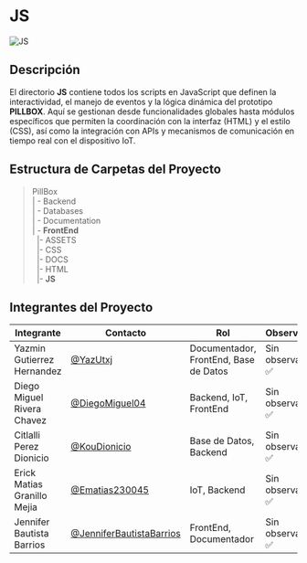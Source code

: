 # JS
![JS](https://img.shields.io/badge/JS-JavaScript-F7DF1E?style=flat&logo=javascript&logoColor=white)


## Descripción
El directorio **JS** contiene todos los scripts en JavaScript que definen la interactividad, el manejo de eventos y la lógica dinámica del prototipo **PILLBOX**. Aquí se gestionan desde funcionalidades globales hasta módulos específicos que permiten la coordinación con la interfaz (HTML) y el estilo (CSS), así como la integración con APIs y mecanismos de comunicación en tiempo real con el dispositivo IoT.


## Estructura de Carpetas del Proyecto

>PillBox<br>
>| - Backend <br>
>| - Databases<br>
>| - Documentation<br>
>| - **FrontEnd** <br>
> &nbsp;&nbsp;|- ASSETS<br>
> &nbsp;&nbsp;|- CSS<br>
> &nbsp;&nbsp;|- DOCS<br>
> &nbsp;&nbsp;|- HTML<br>
> &nbsp;&nbsp;|- **JS**<br>


## Integrantes del Proyecto

|Integrante|Contacto|Rol|Observaciones|
|------------|--------|---|---|
|Yazmin Gutierrez Hernandez|[@YazUtxj](https://github.com/YazUtxj)|Documentador, FrontEnd, Base de Datos|Sin observaciones ✅|
|Diego Miguel Rivera Chavez|[@DiegoMiguel04](https://github.com/DiegoMiguel04)|Backend, IoT, FrontEnd|Sin observaciones ✅|
|Citlalli Perez Dionicio |[@KouDionicio](https://github.com/KouDionicio)|Base de Datos, Backend|Sin observaciones ✅|
|Erick Matias Granillo Mejia|[@Ematias230045](https://github.com/Ematias230045)|IoT, Backend|Sin observaciones ✅|
|Jennifer Bautista Barrios|[@JenniferBautistaBarrios](https://github.com/JenniferBautistaBarrios)|FrontEnd, Documentador|Sin observaciones ✅|